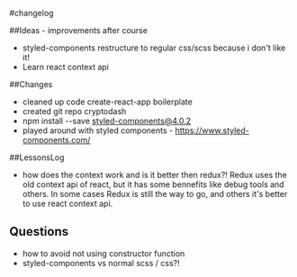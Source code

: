 #changelog

##Ideas - improvements after course
- styled-components restructure to regular css/scss because i don't like it!
- Learn react context api

##Changes
- cleaned up code create-react-app boilerplate
- created git repo cryptodash
- npm install --save styled-components@4.0.2
- played around with styled components - https://www.styled-components.com/

##LessonsLog
- how does the context work and is it better then redux?!
Redux uses the old context api of react, but it has some bennefits like debug tools and others.
In some cases Redux is still the way to go, and others it's better to use react context api.

## Questions
- how to avoid not using constructor function
- styled-components vs normal scss / css?!